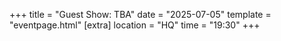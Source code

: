 +++
title = "Guest Show: TBA"
date = "2025-07-05"
template = "eventpage.html"
[extra]
location = "HQ"
time = "19:30"
+++
